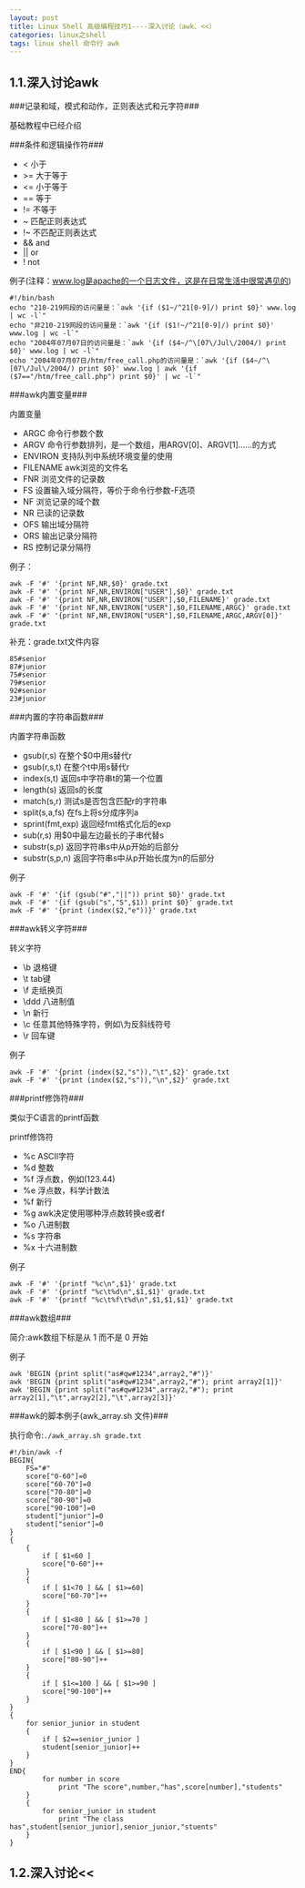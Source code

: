 ```yaml
---
layout: post
title: Linux Shell 高级编程技巧1----深入讨论（awk、<<）
categories: linux之shell
tags: linux shell 命令行 awk 
---
```



1.1.深入讨论awk
---

###记录和域，模式和动作，正则表达式和元字符###

基础教程中已经介绍

###条件和逻辑操作符###

* <    小于
* \>=    大于等于
* <=    小于等于
* ==    等于
* !=    不等于
* ~    匹配正则表达式
* !~    不匹配正则表达式
* &&    and
* ||    or
* !    not
            
例子(注释：www.log是apache的一个日志文件，这是在日常生活中很常遇见的)

    #!/bin/bash
    echo "210-219网段的访问量是：`awk '{if ($1~/^21[0-9]/) print $0}' www.log | wc -l`"
    echo "非210-219网段的访问量是：`awk '{if ($1!~/^21[0-9]/) print $0}' www.log | wc -l`"
    echo "2004年07月07日的访问量是：`awk '{if ($4~/^\[07\/Jul\/2004/) print $0}' www.log | wc -l`"
    echo "2004年07月07日/htm/free_call.php的访问量是：`awk '{if ($4~/^\[07\/Jul\/2004/) print $0}' www.log | awk '{if ($7=="/htm/free_call.php") print $0}' | wc -l`"

###awk内置变量###

内置变量

* ARGC        命令行参数个数
* ARGV        命令行参数排列，是一个数组，用ARGV[0]、ARGV[1]……的方式
* ENVIRON        支持队列中系统环境变量的使用
* FILENAME    awk浏览的文件名
* FNR            浏览文件的记录数
* FS            设置输入域分隔符，等价于命令行参数-F选项
* NF            浏览记录的域个数
* NR            已读的记录数
* OFS            输出域分隔符
* ORS            输出记录分隔符
* RS            控制记录分隔符

例子：

    awk -F '#' '{print NF,NR,$0}' grade.txt
    awk -F '#' '{print NF,NR,ENVIRON["USER"],$0}' grade.txt
    awk -F '#' '{print NF,NR,ENVIRON["USER"],$0,FILENAME}' grade.txt
    awk -F '#' '{print NF,NR,ENVIRON["USER"],$0,FILENAME,ARGC}' grade.txt
    awk -F '#' '{print NF,NR,ENVIRON["USER"],$0,FILENAME,ARGC,ARGV[0]}' grade.txt

补充：grade.txt文件内容

    85#senior
    87#junior
    75#senior
    79#senior
    92#senior
    23#junior

###内置的字符串函数###

内置字符串函数

* gsub(r,s)        在整个$0中用s替代r
* gsub(r,s,t)        在整个t中用s替代r
* index(s,t)        返回s中字符串t的第一个位置
* length(s)        返回s的长度
* match(s,r)        测试s是否包含匹配r的字符串
* split(s,a,fs)    在fs上将s分成序列a
* sprint(fmt,exp)    返回经fmt格式化后的exp
* sub(r,s)        用$0中最左边最长的子串代替s
* substr(s,p)        返回字符串s中从p开始的后部分
* substr(s,p,n)    返回字符串s中从p开始长度为n的后部分

例子

    awk -F '#' '{if (gsub("#","||")) print $0}' grade.txt
    awk -F '#' '{if (gsub("s","S",$1)) print $0}' grade.txt
    awk -F '#' '{print (index($2,"e"))}' grade.txt

###awk转义字符###

转义字符

* \b        退格键
* \t        tab键
* \f        走纸换页
* \ddd    八进制值
* \n        新行
* \c        任意其他特殊字符，例如\\为反斜线符号
* \r        回车键

例子

    awk -F '#' '{print (index($2,"s")),"\t",$2}' grade.txt
    awk -F '#' '{print (index($2,"s")),"\n",$2}' grade.txt

###printf修饰符###

类似于C语言的printf函数

printf修饰符

* %c    ASCII字符
* %d    整数
* %f    浮点数，例如(123.44)
* %e    浮点数，科学计数法
* %f    新行
* %g    awk决定使用哪种浮点数转换e或者f
* %o    八进制数
* %s    字符串
* %x    十六进制数

例子

    awk -F '#' '{printf "%c\n",$1}' grade.txt
    awk -F '#' '{printf "%c\t%d\n",$1,$1}' grade.txt
    awk -F '#' '{printf "%c\t%f\t%d\n",$1,$1,$1}' grade.txt
        
###awk数组###

简介:awk数组下标是从 1 而不是 0 开始

例子
    
    awk 'BEGIN {print split("as#qw#1234",array2,"#")}'
    awk 'BEGIN {print split("as#qw#1234",array2,"#"); print array2[1]}'
    awk 'BEGIN {print split("as#qw#1234",array2,"#"); print array2[1],"\t",array2[2],"\t",array2[3]}'

###awk的脚本例子(awk_array.sh 文件)###

执行命令:`./awk_array.sh grade.txt`

    #!/bin/awk -f
    BEGIN{
        FS="#"
        score["0-60"]=0
        score["60-70"]=0
        score["70-80"]=0
        score["80-90"]=0
        score["90-100"]=0
        student["junior"]=0
        student["senior"]=0
    }
    {
        {
            if [ $1<60 ]
            score["0-60"]++
        }
        {
            if [ $1<70 ] && [ $1>=60]
            score["60-70"]++
        }
        {
            if [ $1<80 ] && [ $1>=70 ]
            score["70-80"]++
        }
        {
            if [ $1<90 ] && [ $1>=80]
            score["80-90"]++
        }
        {
            if [ $1<=100 ] && [ $1>=90 ]
            score["90-100"]++
        }
    }
    {
        for senior_junior in student
        {
            if [ $2==senior_junior ]
            student[senior_junior]++
        }
    }
    END{
            for number in score
                print "The score",number,"has",score[number],"students"
        }
        {
            for senior_junior in student
                print "The class has",student[senior_junior],senior_junior,"stuents"
        }
    }

1.2.深入讨论<<
---
